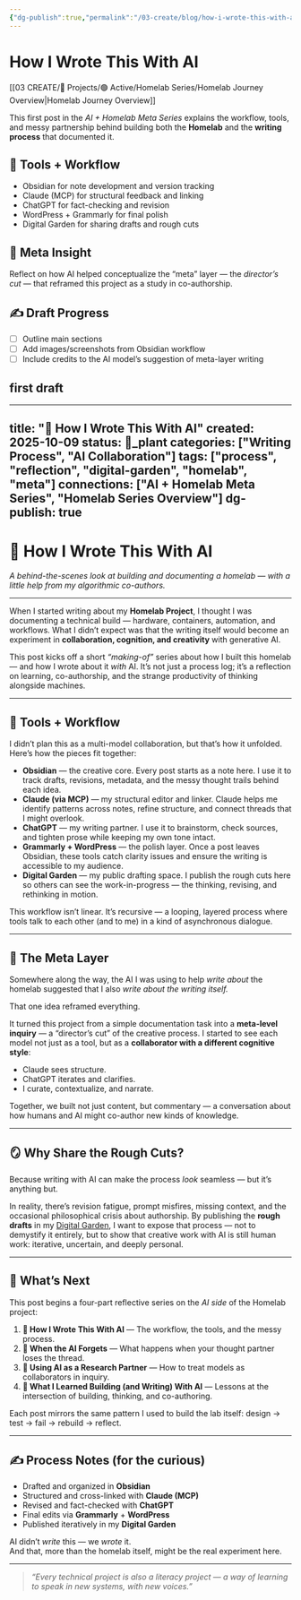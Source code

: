 ```yaml
---
{"dg-publish":true,"permalink":"/03-create/blog/how-i-wrote-this-with-ai/","title":"How I Wrote This With AI","tags":["process","reflection","digital-garden","homelab"],"created":"2025-10-09"}
---
```



# How I Wrote This With AI

[[03 CREATE/🎯 Projects/🟢 Active/Homelab Series/Homelab Journey Overview\|Homelab Journey Overview]]

This first post in the *AI + Homelab Meta Series* explains the workflow, tools, and messy partnership behind building both the **Homelab** and the **writing process** that documented it.

## 🧰 Tools + Workflow
- Obsidian for note development and version tracking  
- Claude (MCP) for structural feedback and linking  
- ChatGPT for fact-checking and revision  
- WordPress + Grammarly for final polish  
- Digital Garden for sharing drafts and rough cuts  

## 💬 Meta Insight
Reflect on how AI helped conceptualize the “meta” layer — the *director’s cut* — that reframed this project as a study in co-authorship.

## ✍️ Draft Progress
- [ ] Outline main sections  
- [ ] Add images/screenshots from Obsidian workflow  
- [ ] Include credits to the AI model’s suggestion of meta-layer writing

## first draft

---
title: "🧠 How I Wrote This With AI"
created: 2025-10-09
status: 🌿_plant
categories: ["Writing Process", "AI Collaboration"]
tags: ["process", "reflection", "digital-garden", "homelab", "meta"]
connections: ["AI + Homelab Meta Series", "Homelab Series Overview"]
dg-publish: true
---

# 🧠 How I Wrote This With AI
*A behind-the-scenes look at building and documenting a homelab — with a little help from my algorithmic co-authors.*

---

When I started writing about my **Homelab Project**, I thought I was documenting a technical build — hardware, containers, automation, and workflows. What I didn’t expect was that the writing itself would become an experiment in **collaboration, cognition, and creativity** with generative AI.  

This post kicks off a short *“making-of”* series about how I built this homelab — and how I wrote about it *with* AI. It’s not just a process log; it’s a reflection on learning, co-authorship, and the strange productivity of thinking alongside machines.

---

## 🧰 Tools + Workflow

I didn’t plan this as a multi-model collaboration, but that’s how it unfolded. Here’s how the pieces fit together:

- **Obsidian** — the creative core. Every post starts as a note here. I use it to track drafts, revisions, metadata, and the messy thought trails behind each idea.  
- **Claude (via MCP)** — my structural editor and linker. Claude helps me identify patterns across notes, refine structure, and connect threads that I might overlook.  
- **ChatGPT** — my writing partner. I use it to brainstorm, check sources, and tighten prose while keeping my own tone intact.  
- **Grammarly + WordPress** — the polish layer. Once a post leaves Obsidian, these tools catch clarity issues and ensure the writing is accessible to my audience.  
- **Digital Garden** — my public drafting space. I publish the rough cuts here so others can see the work-in-progress — the thinking, revising, and rethinking in motion.  

This workflow isn’t linear. It’s recursive — a looping, layered process where tools talk to each other (and to me) in a kind of asynchronous dialogue.  

---

## 💬 The Meta Layer

Somewhere along the way, the AI I was using to help *write about* the homelab suggested that I also *write about the writing itself.*  

That one idea reframed everything.  

It turned this project from a simple documentation task into a **meta-level inquiry** — a “director’s cut” of the creative process. I started to see each model not just as a tool, but as a **collaborator with a different cognitive style**:  
- Claude sees structure.  
- ChatGPT iterates and clarifies.  
- I curate, contextualize, and narrate.  

Together, we built not just content, but commentary — a conversation about how humans and AI might co-author new kinds of knowledge.

---

## 🪞 Why Share the Rough Cuts?

Because writing with AI can make the process *look* seamless — but it’s anything but.  

In reality, there’s revision fatigue, prompt misfires, missing context, and the occasional philosophical crisis about authorship. By publishing the **rough drafts** in my [Digital Garden](https://digitallyliterate.net/), I want to expose that process — not to demystify it entirely, but to show that creative work with AI is still human work: iterative, uncertain, and deeply personal.  

---

## 🔗 What’s Next

This post begins a four-part reflective series on the *AI side* of the Homelab project:

1. **🧠 How I Wrote This With AI** — The workflow, the tools, and the messy process.  
2. **🧩 When the AI Forgets** — What happens when your thought partner loses the thread.  
3. **🤝 Using AI as a Research Partner** — How to treat models as collaborators in inquiry.  
4. **🔁 What I Learned Building (and Writing) With AI** — Lessons at the intersection of building, thinking, and co-authoring.

Each post mirrors the same pattern I used to build the lab itself: design → test → fail → rebuild → reflect.  

---

## ✍️ Process Notes (for the curious)

- Drafted and organized in **Obsidian**  
- Structured and cross-linked with **Claude (MCP)**  
- Revised and fact-checked with **ChatGPT**  
- Final edits via **Grammarly** + **WordPress**  
- Published iteratively in my **Digital Garden**  

AI didn’t *write* this — we *wrote* it.  
And that, more than the homelab itself, might be the real experiment here.  

---

> *“Every technical project is also a literacy project — a way of learning to speak in new systems, with new voices.”*
